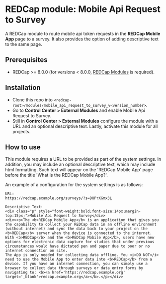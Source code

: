 # REDCap module: Mobile Api Request to Survey

A REDCap module to route mobile api token requests in the **REDCap Mobile App** page to a survey. It also provides the option of adding descriptive text to the same page.

## Prerequisites
- REDCap >= 8.0.0 (for versions < 8.0.0, [REDCap Modules](https://github.com/vanderbilt/redcap-external-modules) is required).

## Installation
- Clone this repo into `<redcap-root>/modules/mobile_api_request_to_survey_v<version_number>`.
- Go to **Control Center > External Modules** and enable Mobile Api Request to Survey.
- Still in **Control Center > External Modules** configure the module with a URL and an optional descriptive text. Lastly, activate this module for all projects.

## How to use
This module requires a URL to be provided as part of the system settings. In addition, you may include an optional descriptive text, which may include html formatting. Such text will appear on the 'REDCap Mobile App' page before the title 'What is the REDCap Mobile App?'.

An example of a configuration for the system settings is as follows:
	
	URL: 
    https://redcap.example.org/surveys/?s=DUPrXGmx3L

	Descriptive Text:
	<div class="p" style="font-weight:bold;font-size:14px;margin-top:15px;">Mobile Api Request to Survey</div>
    <div><p>The <b>REDCap Mobile App</b> is an application that gives you the capability to collect your REDCap data in an offline environment (without internet) and sync the data back to your project on the <b>REDCap</b> server when the device is connected to the internet. With <b>REDCap</b> and the <b>REDCap Mobile App</b>, users have new options for electronic data capture for studies that under previous circumstances would have dictated pen and paper due to poor or no internet connection on site.
	The App is only needed for collecting data offline. You <i>DO NOT</i> need to use the Mobile App to enter data into <b>REDCap</b> from a device. If you have an internet connection, you can simply use a browser to collect data through surveys or data entry forms by navigating to: <b><a href='https://redcap.example.org' target='_blank'>redcap.example.org</a></b>.</p></div>
